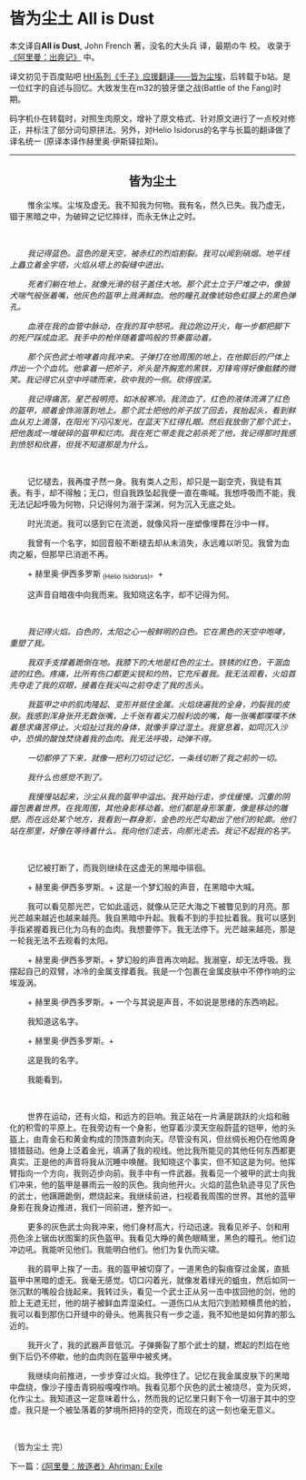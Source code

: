 # 皆为尘土 All is Dust

本文译自**All is Dust**, John French 著，没名的大头兵 译，最期の牛 校。
收录于[《阿里曼：出奔记》](../AhrimanExodusIndex.md) 中。

译文初见于百度贴吧 [HH系列《千子》应援翻译——皆为尘埃](http://tieba.baidu.com/p/1616922743?pid=20177805577&cid=0#20177805577)，后转载于b站。是一位红字的自述与回忆。大致发生在m32的狼牙堡之战\(Battle of the Fang\)时期。

码字机仆在转载时，对照生肉原文，增补了原文格式、针对原文进行了一点校对修正，并标注了部分词句原拼法。另外，对Helio Isidorus的名字与长篇的翻译做了译名统一 \(原译本译作赫里奥·伊斯铎拉斯\)。

---

<div align="center">
<h2>皆为尘土</h2>
</div>

        惟余尘埃。尘埃及虚无。我不知我为何物。我有名，然久已失。我乃虚无，锢于黑暗之中，为破碎之记忆摔绊，而永无休止之时。

 

        *我记得蓝色。蓝色的是天空，被赤红的烈焰割裂。我可以闻到硝烟。地平线上矗立着金字塔，火焰从塔上的裂缝中迸出。*

        *死者们躺在地上，就像光滑的毯子盖住大地。那个武士立于尸堆之中，像狼犬喘气般张着嘴，他灰色的盔甲上溅满鲜血。他的瞳孔就像琥珀色虹膜上的黑色弹孔。*

        *血液在我的血管中脉动，在我的耳中怒吼。我边跑边开火，每一步都把脚下的死尸踩成血泥。我手中的枪伴随着雷鸣般的节奏震动着。*

        *那个灰色武士咆哮着向我冲来。子弹打在他周围的地上，在他脚后的尸体上炸出一个个血坑。他拿着一把斧子，斧头是齐胸宽的黑铁，刃锋弯得好像骷髅的微笑。我记得它从空中呼啸而来，砍中我的一侧。砍得很深。*

        *我记得痛苦。星芒般明亮，如冰般寒冷。我流血了，红色的液体流满了红色的盔甲，顺着金饰淌落到地上。那个武士把他的斧子拔了回去，我抬起头，看到鲜血从刃上滴落，在阳光下闪闪发光，在蓝天下红得扎眼。然后我放倒了那个武士，把他轰成一堆破碎的盔甲和烂肉。我在死亡带走我之前杀死了他，我记得那时我感到愤怒和欣喜，但我不知道那是为什么。*

 

        记忆褪去，我再度孑然一身。我有类人之形，却只是一副空壳，我徒有其表。有手，却不得触；无口，但自我跌坠起我便一直在嘶喊。我想呼吸而不能，我无法记起呼吸为何物，只记得何为溺于深渊，何为沉入无底之处。

        时光流逝。我可以感到它在流逝，就像风将一座塑像埋葬在沙中一样。

        我曾有一个名字，如回音般不断褪去却从未消失，永远难以听见。我曾为血肉之躯，但那早已消逝不再。

        + 赫里奥·伊西多罗斯<sub> (Helio Isidorus)</sub>。+

        这声音自暗夜中向我而来。我知晓这名字，却不记得为何。

 

        *我记得火焰。白色的，太阳之心一般鲜明的白色。它在黑色的天空中咆哮，重塑了我。*

        *我双手支撑着跪倒在地。我膝下的大地是红色的尘土。铁锈的红色，干涸血迹的红色。疼痛，比所有伤口都更尖锐和灼热，它充斥着我。我无法观看，火焰首先夺走了我的双眼，接着在我尖叫之前夺走了我的舌头。*

        *我盔甲之中的肌肉隆起、变形并抵住金属。火焰烧遍我的全身，灼裂我的皮肤。我感到浑身张开无数张嘴，上千张有着尖刀般利齿的嘴，每一张嘴都喋喋不休着恳求痛苦停止。火焰扯过我的身体，就像手穿过湿土。我窒息着，如同沉入沙中，恐惧的酸蚀焚烧着我的血肉。我无法呼吸，动弹不得。*

        *一切都停了下来，就像一把利刀切过记忆，一条线切断了我之前的一切。*

        *我什么也感觉不到了。*

        *我慢慢站起来，沙尘从我的盔甲中溢出。我开始行走，步伐缓慢。沉重的阴霾包裹着世界。在我周围，其他身影移动着。他们都是身形笨重，像是移动的雕塑。而在远处某个地方，我看到一群身影，金色的光芒勾勒出了他们的轮廓。他们站在那里，好像在等待着什么。我向他们走去，向那光走去。我记不起我的名字。*

 

        记忆被打断了，而我则继续在这虚无的黑暗中徘徊。

        + 赫里奥·伊西多罗斯。+ 这是一个梦幻般的声音，在黑暗中大喊。

        我可以看见那光芒，它如此遥远，就像从茫茫大海之下被瞥见到的月亮。那光芒越来越近也越来越亮。我自黑暗中升起。我看不到的手拉扯着我。我可以感到手指紧握着我已化为乌有的血肉。我想要停下。我无法停下。光芒越来越亮，那是一轮我无法不去观看的太阳。

        + 赫里奥·伊西多罗斯。+ 梦幻般的声音再次响起。我溺窒，却无法呼吸。我摆起自己的双臂，冰冷的金属支撑着我。我是一个包裹在金属皮肤中不停作响的尘埃漩涡。

        + 赫里奥·伊西多罗斯。+ 一个与其说是声音，不如说是思绪的东西响起。

        我知道这名字。

        + 赫里奥·伊西多罗斯。+ 

        这是我的名字。

        我能看到。

 

        世界在运动，还有火焰，和远方的巨响。我正站在一片满是跳跃的火焰和融化的积雪的平原上。在我旁边有一个身影，他穿着沙漠天空般蔚蓝的铠甲，他的头盔上，由青金石和黄金构成的顶饰直刺向天。尽管没有风，但丝绸长袍仍在他周身猎猎鼓动。他身上泛着金光，填满了我的视线。他比我所能见的其他任何东西都更真实。正是他的声音将我从沉睡中唤醒。我知晓这个事实，但不知这是为何。他挥臂指向一个方向，我则迈步向前。我手中有一件武器。我看见一个被甲的武士向我们冲来，他的盔甲是暴雨云一般的灰色。我向他开火。火焰的蓝色轨迹寻见了灰色的武士，他蹒跚跪倒，燃烧起来。我继续前进，扫视着我周围的世界。其他的蓝甲身影在我身边推进，我们一同前进，整齐如一。

        更多的灰色武士向我冲来，他们身材高大，行动迅速。我看见斧子、剑和用亮色涂上锯齿状图案的灰色盔甲。我看见大睁的黄色眼睛里，黑色的瞳孔。他们边冲边吼。我能听见他们。我能明白他们。他们为复仇而尖啸。

        我的肩甲上挨了一击。我的盔甲被切穿了，一道黑色的裂痕穿过金属，直抵盔甲中黑暗的虚无。我毫无感觉。切口闪着光，就像发着绿光的蛆虫，然后如同一张沉默的嘴般合拢起来。我转过头，看见一个武士正从另一击中拔回他的剑，他的脸上无遮无拦，他的胡子被鲜血弄湿染红。一道伤口从太阳穴到脸颊横贯他的脸，我可以看到那伤口开缝中的骨头。他离我只有一步之遥，我不知他是如何靠的那么近的。

        我开火了，我的武器声音低沉。子弹撕裂了那个武士的腿，燃起的烈焰在他倒下后仍不停歇，他的血肉则在盔甲中被炙烤。

        我继续向前推进，一步步穿过火焰。我停住了。记忆在我金属皮肤下的黑暗中盘绕，像沙子撞击青铜般嘎嘎作响。我看见那个灰色的武士被烧尽，变为灰烬，化作尘土。我知道这一定意味着什么，然而我的记忆里只剩下令一切溺于其中的空虚。我只是一个被坠落着的梦境所把持的空壳，而现在的这一刻也毫无意义。

 

（皆为尘土 完）

下一篇：[《阿里曼：放逐者》Ahriman: Exile](../AhrimanExile/AhrimanExileIndex.md)
